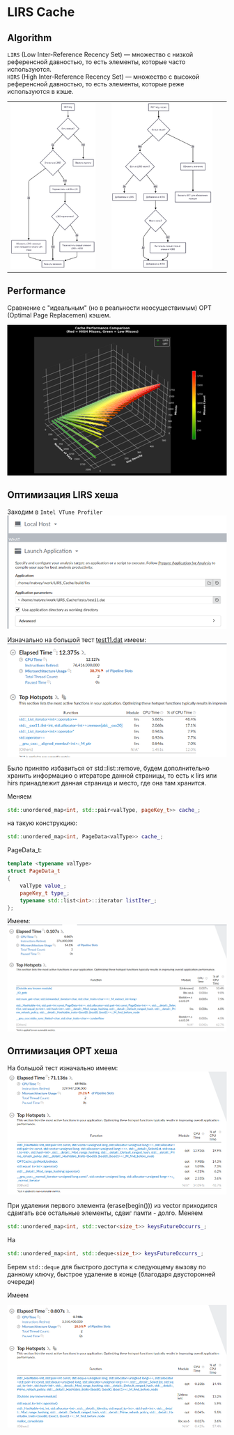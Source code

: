 # LIRS Cache

## Algorithm
`LIRS` (Low Inter-Reference Recency Set) — множество с низкой референсной давностью, то есть элементы, которые часто используются.  
`HIRS` (High Inter-Reference Recency Set) — множество с высокой референсной давностью, то есть элементы, которые реже используются в кэше.  
<table>
    <tr>
        <td><img src="imgs/get.png" width="90%" height="auto"></td>
        <td><img src="imgs/put.png" width="90%" height="auto"></td>
    </tr>
</table>

## Performance

Сравнение с "идеальным" (но в реальности неосуществимым) OPT (Optimal Page Replacemen) кэшем.

![graph](imgs/LIRS_Cache_Performance.png)

## Оптимизация LIRS хеша

Заходим в `Intel VTune Profiler`  
![vtune start](imgs/vtuneStart.png)

Изначально на большой тест [test11.dat](tests/test11.dat) имеем:
![without opt](imgs/withoutOpt.png)

Было принято избавиться от std::list::remove, будем дополнительно хранить информацию о итераторе данной
 страницы, то есть к lirs или hirs принадлежит данная страница и место, где она там хранится.  

Меняем

```cpp
std::unordered_map<int, std::pair<valType, pageKey_t>> cache_;
```

на такую конструкцию:

```cpp
std::unordered_map<int, PageData<valType>> cache_;
```

PageData_t:

```cpp
template <typename valType>
struct PageData_t
{
    valType value_;
    pageKey_t type_;
    typename std::list<int>::iterator listIter_;
};
```

Имеем:
![with opt](imgs/withOpt.png)

## Оптимизация OPT хеша

На большой тест изначально имеем: 
![alt text](imgs/opt_perf1.png)

При удалении первого элемента (erase(begin())) из vector приходится сдвигать все остальные элементы,
сдвиг памти - долго.
Меняем

```cpp
std::unordered_map<int, std::vector<size_t>> keysFutureOccurrs_;
```

На

```cpp
std::unordered_map<int, std::deque<size_t>> keysFutureOccurrs_;
```

Берем `std::deque` для быстрого доступа к следующему вызову по данному ключу, быстрое удаление в конце (благодаря двусторонней очереди)

Имеем

![alt text](imgs/opt_perf2.png)